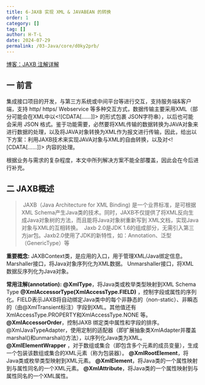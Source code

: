 ```yaml
---
title: 6-JAXB 实现 XML & JAVABEAN 的转换
order: 1
category: []
tag: []
author: H·T·L
date: 2024-07-29
permalink: /03-Java/core/d0ky2prb/
---
```



[博客：JAXB 注解详解](https://blog.csdn.net/momoyiye/article/details/51388345?ops_request_misc=&request_id=&biz_id=102&utm_term=%E4%BD%BF%E7%94%A8JAXB%E8%BF%9B%E8%A1%8CXML%E4%B8%8EJavaBean%E7%9A%84%E8%BD%AC%E6%8D%A2&utm_medium=distribute.pc_search_result.none-task-blog-2~all~sobaiduweb~default-2-51388345.first_rank_v2_pc_rank_v29&spm=1018.2226.3001.4187)

## 一 前言

集成接口项目的开发，与第三方系统或中间平台等进行交互，支持服务端&客户端，支持 http/ https/ Webservice 等多种交互方式，数据传输主要采用XML（部分可能会在XML中以\<![CDATA[......]]> 的形式包裹 JSON字符串），以后也可能会采用 JSON 格式。鉴于功能需要，必然要将XML传输的数据转换为JAVA对象来进行数据的处理，以及将JAVA对象转换为XML作为报文进行传输，因此，给出以下方案：利用JAXB技术来实现JAVA对象与XML的自由转换，以及对\<![CDATA[......]]> 内容的处理。

根据业务与需求的复杂程度，本文中所列解决方案不能全部覆盖，因此会在今后进行补充。



## 二 JAXB概述

> ​        JAXB（Java Architecture for XML Binding) 是一个业界标准，是可根据XML Schema产生Java类的技术。同时，JAXB不仅提供了将XML反向生成Java对象树的方法，而且能将Java对象树重新写到 XML文档，实现Java对象与XML的互相转换。
> ​       Jaxb 2.0是JDK 1.6的组成部分，无需引入第三方jar包。Jaxb2.0使用了JDK的新特性，如：Annotation、泛型（GenericType）等

 **重要概念:**
 JAXBContext类，是应用的入口，用于管理XML/Java绑定信息。
 Marshaller接口，将Java对象序列化为XML数据。
 Unmarshaller接口，将XML数据反序列化为Java对象。

**常用注解(annotation):**
 **@XmlType**，将Java类或枚举类型映射到XML Schema Type
 **@XmlAccessorType(XmlAccessType.FIELD)** ，控制字段或属性的序列化。FIELD表示JAXB将自动绑定Java类中的每个非静态的（non-static）、非瞬态的（由@XmlTransient标注）字段到XML。其他值还有XmlAccessType.PROPERTY和XmlAccessType.NONE 等。
 **@XmlAccessorOrder**，控制JAXB 绑定类中属性和字段的排序。
 @XmlJavaTypeAdapter，使用定制的适配器（即扩展抽象类XmlAdapter并覆盖marshal()和unmarshal()方法），以序列化Java类为XML。
 **@XmlElementWrapper** ，对于数组或集合（即包含多个元素的成员变量），生成一个包装该数组或集合的XML元素（称为包装器）。
 **@XmlRootElement**，将Java类或枚举类型映射到XML元素。
 **@XmlElement**，将Java类的一个属性映射到与属性同名的一个XML元素。
 **@XmlAttribute**，将Java类的一个属性映射到与属性同名的一个XML属性。